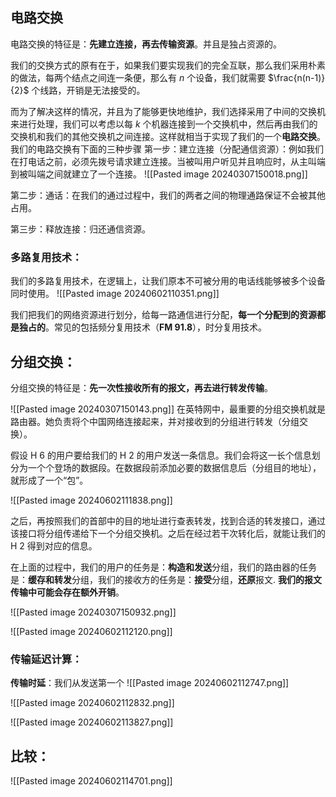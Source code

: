 ## 电路交换
电路交换的特征是：**先建立连接，再去传输资源**。并且是独占资源的。

我们的交换方式的原有在于，如果我们要实现我们的完全互联，那么我们采用朴素的做法，每两个结点之间连一条便，那么有 $n$ 个设备，我们就需要 $\frac{n(n-1)}{2}$ 个线路，开销是无法接受的。

而为了解决这样的情况，并且为了能够更快地维护，我们选择采用了中间的交换机来进行处理，我们可以考虑以每 $k$ 个机器连接到一个交换机中，然后再由我们的交换机和我们的其他交换机之间连接。这样就相当于实现了我们的一个**电路交换**。
我们的电路交换有下面的三种步骤
第一步：建立连接（分配通信资源）：例如我们在打电话之前，必须先拨号请求建立连接。当被叫用户听见并且响应时，从主叫端到被叫端之间就建立了一个连接。
![[Pasted image 20240307150018.png]]

第二步：通话：在我们的通过过程中，我们的两者之间的物理通路保证不会被其他占用。

第三步：释放连接：归还通信资源。

### 多路复用技术：
我们的多路复用技术，在逻辑上，让我们原本不可被分用的电话线能够被多个设备同时使用。
![[Pasted image 20240602110351.png]]

我们把我们的网络资源进行划分，给每一路通信进行分配，**每一个分配到的资源都是独占的**。常见的包括频分复用技术（**FM 91.8**），时分复用技术。

## 分组交换：
分组交换的特征是：**先一次性接收所有的报文，再去进行转发传输**。

![[Pasted image 20240307150143.png]]
在英特网中，最重要的分组交换机就是路由器。她负责将个中国网络连接起来，并对接收到的分组进行转发（分组交换）。

假设 H 6 的用户要给我们的 H 2 的用户发送一条信息。我们会将这一长个信息划分为一个个登场的数据段。在数据段前添加必要的数据信息后（分组目的地址），就形成了一个“包”。

![[Pasted image 20240602111838.png]]

之后，再按照我们的首部中的目的地址进行查表转发，找到合适的转发接口，通过该接口将分组传递给下一个分组交换机。之后在经过若干次转化后，就能让我们的 H 2 得到对应的信息。



在上面的过程中，我们的用户的任务是：**构造和发送**分组，我们的路由器的任务是：**缓存和转发**分组，我们的接收方的任务是：**接受**分组，**还原**报文. **我们的报文传输中可能会存在额外开销**。

![[Pasted image 20240307150932.png]]

![[Pasted image 20240602112120.png]]


### 传输延迟计算：
**传输时延**：我们从发送第一个
![[Pasted image 20240602112747.png]]

![[Pasted image 20240602112832.png]]

![[Pasted image 20240602113827.png]]

## 比较：
![[Pasted image 20240602114701.png]]
